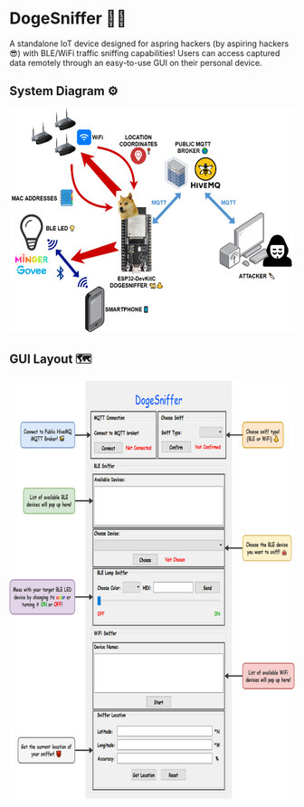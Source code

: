# DogeSniffer 🐩👃

A standalone IoT device designed for aspring hackers (by aspiring hackers 😎) with BLE/WiFi traffic sniffing capabilities! Users can access captured data remotely through an easy-to-use GUI on their personal device.

## System Diagram ⚙️

<img src="/img/system.png" width="550" height="397">

## GUI Layout 🗺️

<img src="/img/gui.png" width="790" height="740">
